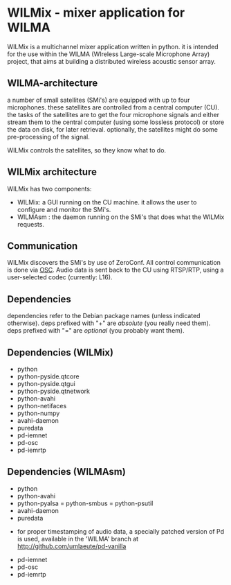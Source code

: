 WILMix - mixer application for WILMA
====================================


WILMix is a multichannel mixer application written in python.
it is intended for the use within the WILMA (WIreless
Large-scale Microphone Array) project, that aims at building
a distributed wireless acoustic sensor array.

WILMA-architecture
-----------------
a number of small satellites (SMi's) are equipped with up to four microphones.
these satellites are controlled from a central computer (CU).
the tasks of the satellites are to get the four microphone signals and either
stream them to the central computer (using some lossless protocol) or store the
data on disk, for later retrieval.
optionally, the satellites might do some pre-processing of the signal.

WILMix controls the satellites, so they know what to do.



WILMix architecture
--------------------
WILMix has two components:
- WILMix: a GUI running on the CU machine. it allows the user to configure and
           monitor the SMi's.
- WILMAsm : the daemon running on the SMi's that does what the WILMix requests.


Communication
-------------
WILMix discovers the SMi's by use of ZeroConf.
All control communication is done via [OSC](http://opensoundcontrol.org).
Audio data is sent back to the CU using RTSP/RTP, using a user-selected codec
(currently: L16).

Dependencies
----
dependencies refer to the Debian package names (unless indicated otherwise).
deps prefixed with "+" are *absolute* (you really need them).
deps prefixed with "=" are *optional* (you probably want them).


Dependencies (WILMix)
----------------------
+ python
+ python-pyside.qtcore
+ python-pyside.qtgui
+ python-pyside.qtnetwork
+ python-avahi
+ python-netifaces
+ python-numpy
+ avahi-daemon
+ puredata
+ pd-iemnet
+ pd-osc
+ pd-iemrtp

Dependencies (WILMAsm)
---------------------
+ python
+ python-avahi
+ python-pyalsa
= python-smbus 
= python-psutil
+ avahi-daemon
+ puredata
 * for proper timestamping of audio data, a specially patched version of Pd is
   used, available in the 'WILMA' branch at http://github.com/umlaeute/pd-vanilla
+ pd-iemnet
+ pd-osc
+ pd-iemrtp
